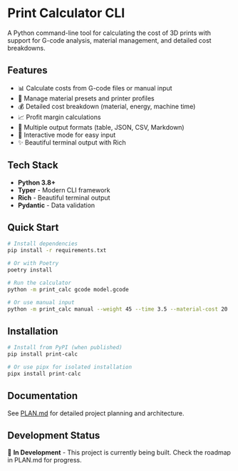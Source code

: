# Print Calculator CLI

A Python command-line tool for calculating the cost of 3D prints with support for G-code analysis, material management, and detailed cost breakdowns.

## Features

- 📊 Calculate costs from G-code files or manual input
- 🎨 Manage material presets and printer profiles
- 💰 Detailed cost breakdown (material, energy, machine time)
- 📈 Profit margin calculations
- 📄 Multiple output formats (table, JSON, CSV, Markdown)
- 🔧 Interactive mode for easy input
- ✨ Beautiful terminal output with Rich

## Tech Stack

- **Python 3.8+**
- **Typer** - Modern CLI framework
- **Rich** - Beautiful terminal output
- **Pydantic** - Data validation

## Quick Start

```bash
# Install dependencies
pip install -r requirements.txt

# Or with Poetry
poetry install

# Run the calculator
python -m print_calc gcode model.gcode

# Or use manual input
python -m print_calc manual --weight 45 --time 3.5 --material-cost 20
```

## Installation

```bash
# Install from PyPI (when published)
pip install print-calc

# Or use pipx for isolated installation
pipx install print-calc
```

## Documentation

See [PLAN.md](PLAN.md) for detailed project planning and architecture.

## Development Status

🚧 **In Development** - This project is currently being built. Check the roadmap in PLAN.md for progress.
